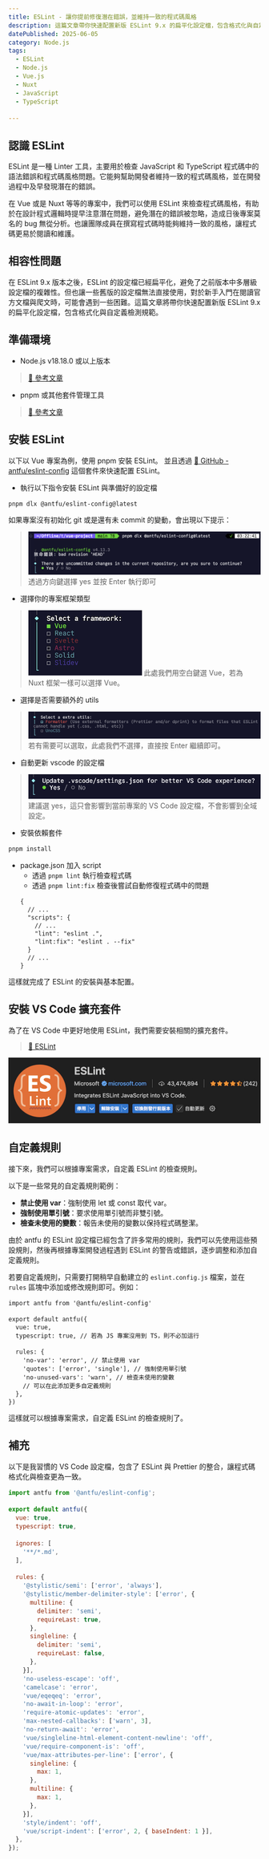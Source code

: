 ```yaml
---
title: ESLint - 讓你提前修復潛在錯誤，並維持一致的程式碼風格
description: 這篇文章帶你快速配置新版 ESLint 9.x 的扁平化設定檔，包含格式化與自定義檢測規範。
datePublished: 2025-06-05
category: Node.js
tags:
  - ESLint
  - Node.js
  - Vue.js
  - Nuxt
  - JavaScript
  - TypeScript

---
```


## 認識 ESLint

ESLint 是一種 Linter 工具，主要用於檢查 JavaScript 和 TypeScript 程式碼中的語法錯誤和程式碼風格問題。它能夠幫助開發者維持一致的程式碼風格，並在開發過程中及早發現潛在的錯誤。

在 Vue 或是 Nuxt 等等的專案中，我們可以使用 ESLint 來檢查程式碼風格，有助於在設計程式邏輯時提早注意潛在問題，避免潛在的錯誤被忽略，造成日後專案莫名的 bug 無從分析。也讓團隊成員在撰寫程式碼時能夠維持一致的風格，讓程式碼更易於閱讀和維護。

## 相容性問題

在 ESLint 9.x 版本之後，ESLint 的設定檔已經扁平化，避免了之前版本中多層級設定檔的複雜性。但也讓一些舊版的設定檔無法直接使用，對於新手入門在閱讀官方文檔與爬文時，可能會遇到一些困難。這篇文章將帶你快速配置新版 ESLint 9.x 的扁平化設定檔，包含格式化與自定義檢測規範。

## 準備環境

- Node.js v18.18.0 或以上版本
> [🔗 參考文章](/nodejs/nvm/)
- pnpm 或其他套件管理工具
> [🔗 參考文章](/nodejs/package-manager/)

## 安裝 ESLint

以下以 Vue 專案為例，使用 pnpm 安裝 ESLint。
並且透過 [🔗 GitHub - antfu/eslint-config](https://github.com/antfu/eslint-config) 這個套件來快速配置 ESLint。

- 執行以下指令安裝 ESLint 與準備好的設定檔
```bash
pnpm dlx @antfu/eslint-config@latest
```

如果專案沒有初始化 git 或是還有未 commit 的變動，會出現以下提示：
> ![alt text](image.png)
透過方向鍵選擇 yes 並按 Enter 執行即可

- 選擇你的專案框架類型
> ![alt text](image-1.png)
此處我們用空白鍵選 Vue，若為 Nuxt 框架一樣可以選擇 Vue。

- 選擇是否需要額外的 utils
> ![alt text](image-2.png)
若有需要可以選取，此處我們不選擇，直接按 Enter 繼續即可。

- 自動更新 vscode 的設定檔
> ![alt text](image-3.png)
建議選 yes，這只會影響到當前專案的 VS Code 設定檔，不會影響到全域設定。

- 安裝依賴套件
```bash
pnpm install
```

- package.json 加入 script
  - 透過 `pnpm lint` 執行檢查程式碼
  - 透過 `pnpm lint:fix` 檢查後嘗試自動修復程式碼中的問題
  ```javascript:line-numbers{5-6}
  {
    // ...
    "scripts": {
      // ...
      "lint": "eslint .",
      "lint:fix": "eslint . --fix"
    }
    // ...
  }
  ```

這樣就完成了 ESLint 的安裝與基本配置。

## 安裝 VS Code 擴充套件
為了在 VS Code 中更好地使用 ESLint，我們需要安裝相關的擴充套件。

> [🔗 ESLint](https://marketplace.visualstudio.com/items?itemName=dbaeumer.vscode-eslint)

![alt text](image-4.png)

## 自定義規則

接下來，我們可以根據專案需求，自定義 ESLint 的檢查規則。

以下是一些常見的自定義規則範例：

- **禁止使用 var**：強制使用 let 或 const 取代 var。
- **強制使用單引號**：要求使用單引號而非雙引號。
- **檢查未使用的變數**：報告未使用的變數以保持程式碼整潔。

由於 antfu 的 ESLint 設定檔已經包含了許多常用的規則，我們可以先使用這些預設規則，然後再根據專案開發過程遇到 ESLint 的警告或錯誤，逐步調整和添加自定義規則。

若要自定義規則，只需要打開稍早自動建立的 `eslint.config.js` 檔案，並在 `rules` 區塊中添加或修改規則即可。例如：

```javascript:line-numbers{5-10}
import antfu from '@antfu/eslint-config'

export default antfu({
  vue: true,
  typescript: true, // 若為 JS 專案沒用到 TS，則不必加這行

  rules: {
    'no-var': 'error', // 禁止使用 var
    'quotes': ['error', 'single'], // 強制使用單引號
    'no-unused-vars': 'warn', // 檢查未使用的變數
    // 可以在此添加更多自定義規則
  },
})
```

這樣就可以根據專案需求，自定義 ESLint 的檢查規則了。

## 補充

以下是我習慣的 VS Code 設定檔，包含了 ESLint 與 Prettier 的整合，讓程式碼格式化與檢查更為一致。

```js
import antfu from '@antfu/eslint-config';

export default antfu({
  vue: true,
  typescript: true,

  ignores: [
    '**/*.md',
  ],

  rules: {
    '@stylistic/semi': ['error', 'always'],
    '@stylistic/member-delimiter-style': ['error', {
      multiline: {
        delimiter: 'semi',
        requireLast: true,
      },
      singleline: {
        delimiter: 'semi',
        requireLast: false,
      },
    }],
    'no-useless-escape': 'off',
    'camelcase': 'error',
    'vue/eqeqeq': 'error',
    'no-await-in-loop': 'error',
    'require-atomic-updates': 'error',
    'max-nested-callbacks': ['warn', 3],
    'no-return-await': 'error',
    'vue/singleline-html-element-content-newline': 'off',
    'vue/require-component-is': 'off',
    'vue/max-attributes-per-line': ['error', {
      singleline: {
        max: 1,
      },
      multiline: {
        max: 1,
      },
    }],
    'style/indent': 'off',
    'vue/script-indent': ['error', 2, { baseIndent: 1 }],
  },
});
```
